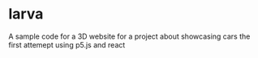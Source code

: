 # larva
A sample code for a 3D website for a project about showcasing cars the first attemept using p5.js and react
